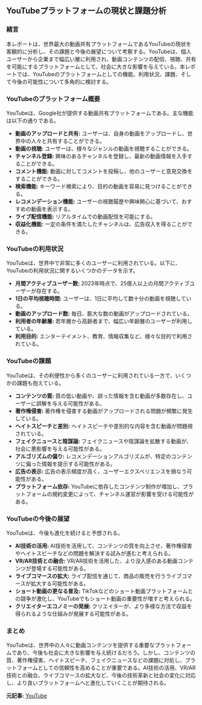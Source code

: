 ## YouTubeプラットフォームの現状と課題分析

### 緒言

本レポートは、世界最大の動画共有プラットフォームであるYouTubeの現状を客観的に分析し、その課題と今後の展望について考察する。YouTubeは、個人ユーザーから企業まで幅広い層に利用され、動画コンテンツの配信、視聴、共有を可能にするプラットフォームとして、社会に大きな影響を与えている。本レポートでは、YouTubeのプラットフォームとしての機能、利用状況、課題、そして今後の可能性について多角的に検討する。

### YouTubeのプラットフォーム概要

YouTubeは、Google社が提供する動画共有プラットフォームである。主な機能は以下の通りである。

* **動画のアップロードと共有:** ユーザーは、自身の動画をアップロードし、世界中の人々と共有することができる。
* **動画の視聴:** ユーザーは、様々なジャンルの動画を視聴することができる。
* **チャンネル登録:** 興味のあるチャンネルを登録し、最新の動画情報を入手することができる。
* **コメント機能:** 動画に対してコメントを投稿し、他のユーザーと意見交換をすることができる。
* **検索機能:** キーワード検索により、目的の動画を容易に見つけることができる。
* **レコメンデーション機能:** ユーザーの視聴履歴や興味関心に基づいて、おすすめの動画を表示する。
* **ライブ配信機能:** リアルタイムでの動画配信を可能にする。
* **収益化機能:** 一定の条件を満たしたチャンネルは、広告収入を得ることができる。

### YouTubeの利用状況

YouTubeは、世界中で非常に多くのユーザーに利用されている。以下に、YouTubeの利用状況に関するいくつかのデータを示す。

* **月間アクティブユーザー数:** 2023年時点で、25億人以上の月間アクティブユーザーが存在する。
* **1日の平均視聴時間:** ユーザーは、1日に平均して数十分の動画を視聴している。
* **動画のアップロード数:** 毎日、膨大な数の動画がアップロードされている。
* **利用者の年齢層:** 若年層から高齢者まで、幅広い年齢層のユーザーが利用している。
* **利用目的:** エンターテイメント、教育、情報収集など、様々な目的で利用されている。

### YouTubeの課題

YouTubeは、その利便性から多くのユーザーに利用されている一方で、いくつかの課題も抱えている。

* **コンテンツの質:** 質の低い動画や、誤った情報を含む動画が多数存在し、ユーザーに誤解を与える可能性がある。
* **著作権侵害:** 著作権を侵害する動画がアップロードされる問題が頻繁に発生している。
* **ヘイトスピーチと差別:** ヘイトスピーチや差別的な内容を含む動画が問題視されている。
* **フェイクニュースと陰謀論:** フェイクニュースや陰謀論を拡散する動画が、社会に悪影響を与える可能性がある。
* **アルゴリズムの偏り:** レコメンデーションアルゴリズムが、特定のコンテンツに偏った情報を提示する可能性がある。
* **広告の表示:** 広告の表示頻度が高く、ユーザーエクスペリエンスを損なう可能性がある。
* **プラットフォーム依存:** YouTubeに依存したコンテンツ制作が増加し、プラットフォームの規約変更によって、チャンネル運営が影響を受ける可能性がある。

### YouTubeの今後の展望

YouTubeは、今後も進化を続けると予想される。

* **AI技術の活用:** AI技術を活用して、コンテンツの質を向上させ、著作権侵害やヘイトスピーチなどの問題を解決する試みが進むと考えられる。
* **VR/AR技術との融合:** VR/AR技術を活用した、より没入感のある動画コンテンツが登場する可能性がある。
* **ライブコマースの拡大:** ライブ配信を通じて、商品の販売を行うライブコマースが拡大する可能性がある。
* **ショート動画の更なる普及:** TikTokなどのショート動画プラットフォームとの競争が激化し、YouTubeでもショート動画の重要性が増すと考えられる。
* **クリエイターエコノミーの発展:** クリエイターが、より多様な方法で収益を得られるような仕組みが発展する可能性がある。

### まとめ

YouTubeは、世界中の人々に動画コンテンツを提供する重要なプラットフォームであり、今後も社会に大きな影響を与え続けるだろう。しかし、コンテンツの質、著作権侵害、ヘイトスピーチ、フェイクニュースなどの課題に対処し、プラットフォームとしての信頼性を高めることが重要である。AI技術の活用、VR/AR技術との融合、ライブコマースの拡大など、今後の技術革新と社会の変化に対応し、より良いプラットフォームへと進化していくことが期待される。


**元記事:** [YouTube](https://www.youtube.com/watch?v=PqqGcK7PnR4)